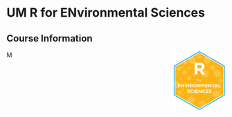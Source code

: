 
# UM R for ENvironmental Sciences
## Course Information


<img src="img/R_for_EnvSci.png" alt="blogdown logo" align="right" width="120pm"/> 

M